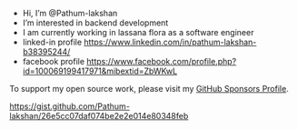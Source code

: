 -  Hi, I’m @Pathum-lakshan
-  I’m interested in backend development
-  I am currently working in lassana flora as a software engineer
-  linked-in profile https://www.linkedin.com/in/pathum-lakshan-b38395244/
-  facebook profile  https://www.facebook.com/profile.php?id=100069199417971&mibextid=ZbWKwL

To support my open source work, please visit my [GitHub Sponsors Profile](https://github.com/sponsors/Pathum-lakshan).

https://gist.github.com/Pathum-lakshan/26e5cc07daf074be2e2e014e80348feb
